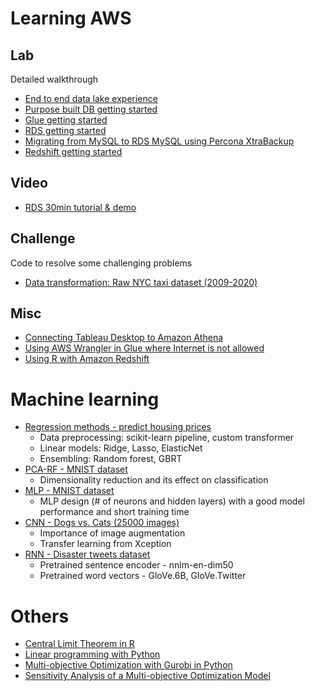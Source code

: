 # Learning AWS
## Lab
Detailed walkthrough
* [End to end data lake experience](hazelnut/data%20lake/)
* [Purpose built DB getting started](hazelnut/purpose_built_db/)
* [Glue getting started](hazelnut/glue/)
* [RDS getting started](hazelnut/rds/)
* [Migrating from MySQL to RDS MySQL using Percona XtraBackup](hazelnut/mysql-to-rds/)
* [Redshift getting started](hazelnut/redshift/)

## Video
* [RDS 30min tutorial & demo](https://pages.awscloud.com/hk-rds.html)

## Challenge
Code to resolve some challenging problems
* [Data transformation: Raw NYC taxi dataset (2009-2020)](challenge/data%20transformation)

## Misc
* [Connecting Tableau Desktop to Amazon Athena](tableau_athena.md)
* [Using AWS Wrangler in Glue where Internet is not allowed](awswrangler_glue.md)
* [Using R with Amazon Redshift](using_R_with_Redshift.md)

# Machine learning
* [Regression methods - predict housing prices](NWU/Studying_regression_with_linear_and_ensembling_models.ipynb)
  * Data preprocessing: scikit-learn pipeline, custom transformer
  * Linear models: Ridge, Lasso, ElasticNet
  * Ensembling: Random forest, GBRT
* [PCA-RF - MNIST dataset](NWU/Studying_PCA-RF_classifier_with_the_MNIST_dataset.ipynb)
  * Dimensionality reduction and its effect on classification
* [MLP - MNIST dataset](NWU/Studying_MLP_architectures_with_the_MNIST_dataset.ipynb)
  * MLP design (# of neurons and hidden layers) with a good model performance and short training time
* [CNN - Dogs vs. Cats (25000 images)](NWU/Studying_CNN_architectures_with_the_dogs_vs_cats_dataset.ipynb)
  * Importance of image augmentation
  * Transfer learning from Xception
* [RNN - Disaster tweets dataset](NWU/Studying_architectures_for_NLP_with_disaster_tweets_dataset.ipynb)
  * Pretrained sentence encoder - nnlm-en-dim50
  * Pretrained word vectors - GloVe.6B, GloVe.Twitter

# Others
* [Central Limit Theorem in R](R/central_limit_theorem.md)
* [Linear programming with Python](https://www.linkedin.com/pulse/linear-programming-python-siu-chung-corvus-lee/)
* [Multi-objective Optimization with Gurobi in Python](https://www.linkedin.com/pulse/multi-objective-optimization-gurobi-python-siu-chung-corvus-lee)
* [Sensitivity Analysis of a Multi-objective Optimization Model](https://www.linkedin.com/pulse/sensitivity-analysis-multi-objective-optimization-model-lee/)
